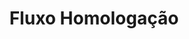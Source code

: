 ---
layout: default
title: Fluxo Homologação
nav_order: 3
has_children: true
description: "Manual e-SUS APS"
permalink: /docs/PEC
last_modified_date: "01/02/2021"
---
